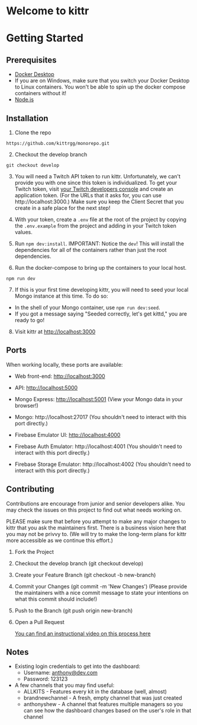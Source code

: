 # Welcome to kittr

# Getting Started

## Prerequisites

- [Docker Desktop](https://www.docker.com/products/docker-desktop)
- If you are on Windows, make sure that you switch your Docker Desktop to Linux containers. You won't be able to spin up the docker compose containers without it!
- [Node.js](https://nodejs.org/en/download/)

## Installation

1. Clone the repo

```
https://github.com/kittrgg/monorepo.git
```

2. Checkout the develop branch

```
git checkout develop
```

3. You will need a Twitch API token to run kittr. Unfortunately, we can't provide you with one since this token is individualized. To get your Twitch token, visit [your Twitch developers console](https://dev.twitch.tv/console/apps) and create an application token. (For the URLs that it asks for, you can use http://localhost:3000.) Make sure you keep the Client Secret that you create in a safe place for the next step!

4. With your token, create a `.env` file at the root of the project by copying the `.env.example` from the project and adding in your Twitch token values.

5. Run `npm dev:install`. IMPORTANT: Notice the `dev`! This will install the dependencies for all of the containers rather than just the root dependencies.

6. Run the docker-compose to bring up the containers to your local host.

```
npm run dev
```

7. If this is your first time developing kittr, you will need to seed your local Mongo instance at this time. To do so:

- In the shell of your Mongo container, use `npm run dev:seed`.
- If you got a message saying "Seeded correctly, let's get kittd," you are ready to go!

8. Visit kittr at [http://localhost:3000](http://localhost:3000)

## Ports

When working locally, these ports are available:

- Web front-end: [http://localhost:3000](http://localhost:3000)
- API: [http://localhost:5000](http://localhost:5000)
- Mongo Express: [http://localhost:5001](http://localhost:5001) (View your Mongo data in your browser!)
- Mongo: http://localhost:27017 (You shouldn't need to interact with this port directly.)

- Firebase Emulator UI: [http://localhost:4000](http://localhost:4000)
- Firebase Auth Emulator: http://localhost:4001 (You shouldn't need to interact with this port directly.)
- Firebase Storage Emulator: http://localhost:4002 (You shouldn't need to interact with this port directly.)

## Contributing

Contributions are encourage from junior and senior developers alike. You may check the issues on this project to find out what needs working on.

PLEASE make sure that before you attempt to make any major changes to kittr that you ask the maintainers first. There is a business vision here that you may not be privvy to. (We will try to make the long-term plans for kittr more accessible as we continue this effort.)

1. Fork the Project
2. Checkout the develop branch (git checkout develop)
3. Create your Feature Branch (git checkout -b new-branch)
4. Commit your Changes (git commit -m 'New Changes') (Please provide the maintainers with a nice commit message to state your intentions on what this commit should include!)
5. Push to the Branch (git push origin new-branch)
6. Open a Pull Request

   [You can find an instructional video on this process here](https://www.youtube.com/watch?v=T9VylI5C0G8&t=32s)

## Notes

- Existing login credentials to get into the dashboard:
  - Username: anthony@dev.com
  - Password: 123123
- A few channels that you may find useful:
  - ALLKITS - Features every kit in the database (well, almost)
  - brandnewchannel - A fresh, empty channel that was just created
  - anthonyshew - A channel that features multiple managers so you can see how the dashboard changes based on the user's role in that channel
